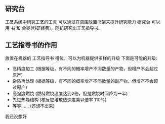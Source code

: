 ## 研究台
工艺系统中研究工艺的工具
可以通过在周围放置书架来提升研究能力
研究台 可以用 书 和 金锭(科研经费)，随机研究出工艺指导书。

## 工艺指导书的作用
放置在机器的 工艺指导书 槽位，可以为机器提供多样的升级
下面是可能的升级:
- 高精度加工 (根据等级，有不同的概率增产不同数量的产物，但增产不会超过原产)
- 杂质再处理 (根据等级，有不同的概率增产不同数量的副产物，但增产不会超过原产)
- 高强度燃烧 (燃料燃烧温度达到2倍，但是燃烧时间降为一半)
- 先进热导结构 (核反应堆散热速度乘以倍率 110%)
- 等等…… (还想不出来)

我还没想好